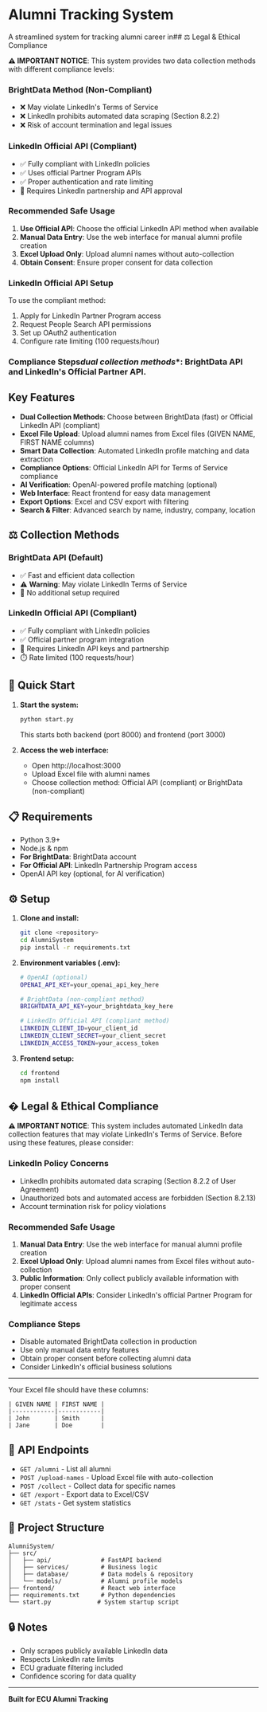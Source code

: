 # Alumni Tracking System

A streamlined system for tracking alumni career in## ⚖️ Legal & Ethical Compliance

**⚠️ IMPORTANT NOTICE**: This system provides two data collection methods with different compliance levels:

### **BrightData Method (Non-Compliant)**
- ❌ May violate LinkedIn's Terms of Service
- ❌ LinkedIn prohibits automated data scraping (Section 8.2.2)
- ❌ Risk of account termination and legal issues

### **LinkedIn Official API (Compliant)**
- ✅ Fully compliant with LinkedIn policies
- ✅ Uses official Partner Program APIs
- ✅ Proper authentication and rate limiting
- 🔑 Requires LinkedIn partnership and API approval

### **Recommended Safe Usage**
1. **Use Official API**: Choose the official LinkedIn API method when available
2. **Manual Data Entry**: Use the web interface for manual alumni profile creation
3. **Excel Upload Only**: Upload alumni names without auto-collection
4. **Obtain Consent**: Ensure proper consent for data collection

### **LinkedIn Official API Setup**
To use the compliant method:
1. Apply for LinkedIn Partner Program access
2. Request People Search API permissions
3. Set up OAuth2 authentication
4. Configure rate limiting (100 requests/hour)

### **Compliance Steps***dual collection methods**: BrightData API and LinkedIn's Official Partner API.

## Key Features

- **Dual Collection Methods**: Choose between BrightData (fast) or Official LinkedIn API (compliant)
- **Excel File Upload**: Upload alumni names from Excel files (GIVEN NAME, FIRST NAME columns)
- **Smart Data Collection**: Automated LinkedIn profile matching and data extraction
- **Compliance Options**: Official LinkedIn API for Terms of Service compliance
- **AI Verification**: OpenAI-powered profile matching (optional)
- **Web Interface**: React frontend for easy data management
- **Export Options**: Excel and CSV export with filtering
- **Search & Filter**: Advanced search by name, industry, company, location

## ⚖️ Collection Methods

### BrightData API (Default)
- ✅ Fast and efficient data collection
- ⚠️ **Warning**: May violate LinkedIn Terms of Service
- 🔧 No additional setup required

### LinkedIn Official API (Compliant)
- ✅ Fully compliant with LinkedIn policies
- ✅ Official partner program integration
- 🔑 Requires LinkedIn API keys and partnership
- ⏱️ Rate limited (100 requests/hour)

## 🚀 Quick Start

1. **Start the system:**
   ```bash
   python start.py
   ```
   This starts both backend (port 8000) and frontend (port 3000)

2. **Access the web interface:**
   - Open http://localhost:3000
   - Upload Excel file with alumni names
   - Choose collection method: Official API (compliant) or BrightData (non-compliant)

## 📋 Requirements

- Python 3.9+
- Node.js & npm
- **For BrightData**: BrightData account
- **For Official API**: LinkedIn Partnership Program access
- OpenAI API key (optional, for AI verification)

## ⚙️ Setup

1. **Clone and install:**
   ```bash
   git clone <repository>
   cd AlumniSystem
   pip install -r requirements.txt
   ```

2. **Environment variables (.env):**
   ```bash
   # OpenAI (optional)
   OPENAI_API_KEY=your_openai_api_key_here
   
   # BrightData (non-compliant method)
   BRIGHTDATA_API_KEY=your_brightdata_key_here
   
   # LinkedIn Official API (compliant method)
   LINKEDIN_CLIENT_ID=your_client_id
   LINKEDIN_CLIENT_SECRET=your_client_secret  
   LINKEDIN_ACCESS_TOKEN=your_access_token
   ```

3. **Frontend setup:**
   ```bash
   cd frontend
   npm install
   ```

## � Legal & Ethical Compliance

**⚠️ IMPORTANT NOTICE**: This system includes automated LinkedIn data collection features that may violate LinkedIn's Terms of Service. Before using these features, please consider:

### **LinkedIn Policy Concerns**
- LinkedIn prohibits automated data scraping (Section 8.2.2 of User Agreement)
- Unauthorized bots and automated access are forbidden (Section 8.2.13)
- Account termination risk for policy violations

### **Recommended Safe Usage**
1. **Manual Data Entry**: Use the web interface for manual alumni profile creation
2. **Excel Upload Only**: Upload alumni names from Excel files without auto-collection
3. **Public Information**: Only collect publicly available information with proper consent
4. **LinkedIn Official APIs**: Consider LinkedIn's official Partner Program for legitimate access

### **Compliance Steps**
- Disable automated BrightData collection in production
- Use only manual data entry features
- Obtain proper consent before collecting alumni data
- Consider LinkedIn's official business solutions

---

Your Excel file should have these columns:
```
| GIVEN NAME | FIRST NAME |
|------------|------------|
| John       | Smith      |
| Jane       | Doe        |
```

## 🔧 API Endpoints

- `GET /alumni` - List all alumni
- `POST /upload-names` - Upload Excel file with auto-collection
- `POST /collect` - Collect data for specific names
- `GET /export` - Export data to Excel/CSV
- `GET /stats` - Get system statistics

## 📁 Project Structure

```
AlumniSystem/
├── src/
│   ├── api/              # FastAPI backend
│   ├── services/         # Business logic
│   ├── database/         # Data models & repository
│   └── models/           # Alumni profile models
├── frontend/             # React web interface
├── requirements.txt      # Python dependencies
└── start.py             # System startup script
```

## 🔒 Notes

- Only scrapes publicly available LinkedIn data
- Respects LinkedIn rate limits
- ECU graduate filtering included
- Confidence scoring for data quality

---

**Built for ECU Alumni Tracking**
